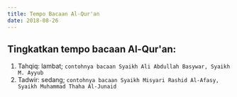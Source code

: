 ```yaml
---
title: Tempo Bacaan Al-Qur'an
date: 2018-08-26
---
```


## Tingkatkan tempo bacaan Al-Qur'an:

1. Tahqiq: lambat; `contohnya bacaan Syaikh Ali Abdullah Basywar, Syaikh M. Ayyub`
2. Tadwir: sedang; `contohnya bacaan Syaikh Misyari Rashid Al-Afasy, Syaikh Muhammad Thaha Al-Junaid`